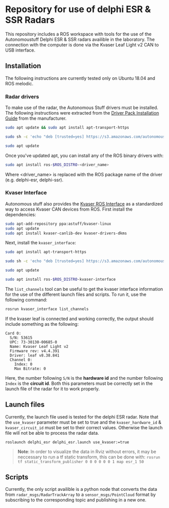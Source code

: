 # Repository for use of delphi ESR & SSR Radars
This repository includes a ROS workspace with tools for the use of the Autonomoustuff Delphi ESR & SSR radars availible in the laboratory. 
The connection with the computer is done via the Kvaser Leaf Light v2 CAN to USB interface.

## Installation
The following instructions are currently tested only on Ubuntu 18.04 and ROS melodic.

### Radar drivers
To make use of the radar, the Autonomous Stuff drivers must be installed. The following instructions were extracted from the [Driver Pack Installation Guide](https://autonomoustuff.atlassian.net/wiki/spaces/RW/pages/17475947/Driver+Pack+Installation+or+Upgrade+Instructions) from the manufacturer.


```sh
sudo apt update && sudo apt install apt-transport-https

sudo sh -c 'echo "deb [trusted=yes] https://s3.amazonaws.com/autonomoustuff-repo/ $(lsb_release -sc) main" > /etc/apt/sources.list.d/autonomoustuff-public.list'

sudo apt update
```
Once you've updated apt, you can install any of the ROS binary drivers with:

```sh
sudo apt install ros-$ROS_DISTRO-<driver_name>
```
Where <driver_name> is replaced with the ROS package name of the driver (e.g. delphi-esr, delphi-ssr).

### Kvaser Interface 
Autonomous stuff also provides the [Kvaser ROS Interface](https://github.com/astuff/kvaser_interface) as a standardized way to access Kvaser CAN devices from ROS. First install the dependencies:
```sh
sudo apt-add-repository ppa:astuff/kvaser-linux
sudo apt update
sudo apt install kvaser-canlib-dev kvaser-drivers-dkms
```
Next, install the `kvaser_interface`:

```sh
sudo apt install apt-transport-https

sudo sh -c 'echo "deb [trusted=yes] https://s3.amazonaws.com/autonomoustuff-repo/ $(lsb_release -sc) main" > /etc/apt/sources.list.d/autonomoustuff-public.list'

sudo apt update

sudo apt install ros-$ROS_DISTRO-kvaser-interface
```

The `list_channels` tool can be useful to get the kvaser interface information for the use of the different launch files and scripts. To run it, use the following command:
```sh 
rosrun kvaser_interface list_channels 
```

If the kvaser leaf is connected and working correctly, the output should include something as the following:
```
Card 0:
  S/N: 53615
  UPC: 73-30130-00685-0
  Name: Kvaser Leaf Light v2
  Firmware rev: v4.4.391
  Driver: leaf v8.38.841
  Channel 0:
    Index: 0
    Max Bitrate: 0
```

Here, the number following `S/N` is the **hardware id** and the number following `Index` is the **circuit id**. Both this parameters must be correctly set in the launch file of the radar for it to work properly.

## Launch files
Currently, the launch file used is tested for the delphi ESR radar. Note that the `use_kvaser` parameter must be set to true and the `kvaser_hardware_id` & `kvaser_circuit_id` must be set to their correct values. Otherwise the launch file will not be able to process the radar data.   
``` 
roslaunch delphi_esr delphi_esr.launch use_kvaser:=true
```
> __Note__: In order to visualize the data in Rviz without errors, it may be neccessary to run a tf static transform, this can be done with: 
>`rosrun tf static_transform_publisher 0 0 0 0 0 0 1 map esr_1 50`
## Scripts 
Currently, the only script availible is a python node that converts the data from `radar_msgs/RadarTrackArray` to a `sensor_msgs/PointCloud` format by subscribing to the corresponding topic and publishing in a new one.